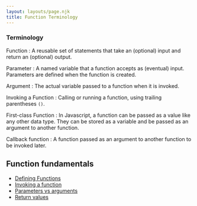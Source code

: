 ```yaml
---
layout: layouts/page.njk
title: Function Terminology
---
```


### Terminology
Function 
: A reusable set of statements that take an (optional) input and return an (optional) output.

Parameter
: A named variable that a function accepts as (eventual) input. Parameters are defined when the function is created.

Argument
: The actual variable passed to a function when it is invoked.

Invoking a Function
: Calling or running a function, using trailing parentheses `()`.

First-class Function
: In Javascript, a function can be passed as a value like any other data type. They can be stored as a variable and be passed as an argument to another function.

Callback function
: A function passed as an argument to another function to be invoked later.

## Function fundamentals
- [Defining Functions](https://gist.github.com/acidtone/e3ed5adfcb4f3c02f1b78f78c9c2bf8b)
- [Invoking a function](https://gist.github.com/acidtone/679b1b07dcaad4491e8696c871e36436)
- [Parameters vs arguments](https://gist.github.com/acidtone/977e697e38e389284e839e4b7543ee56)
- [Return values](https://gist.github.com/acidtone/6a3cedd619454c4eeb49f87e98a925d2)